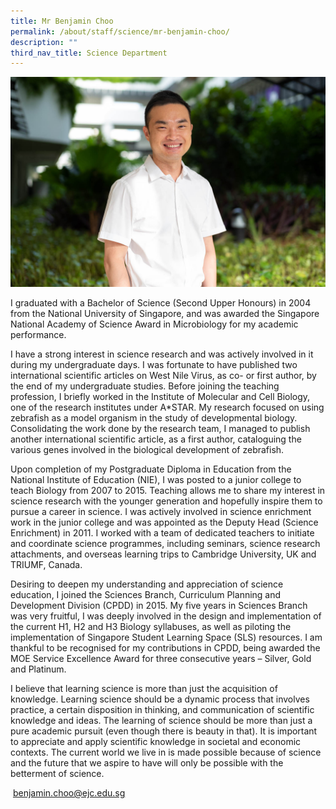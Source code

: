```yaml
---
title: Mr Benjamin Choo
permalink: /about/staff/science/mr-benjamin-choo/
description: ""
third_nav_title: Science Department
---
```



![](/images/Sci-Benjamin-Choo.jpg)

I graduated with a Bachelor of Science (Second Upper Honours) in 2004 from the National University of Singapore, and was awarded the Singapore National Academy of Science Award in Microbiology for my academic performance.

I have a strong interest in science research and was actively involved in it during my undergraduate days. I was fortunate to have published two international scientific articles on West Nile Virus, as co- or first author, by the end of my undergraduate studies. Before joining the teaching profession, I briefly worked in the Institute of Molecular and Cell Biology, one of the research institutes under A\*STAR. My research focused on using zebrafish as a model organism in the study of developmental biology. Consolidating the work done by the research team, I managed to publish another international scientific article, as a first author, cataloguing the various genes involved in the biological development of zebrafish.

Upon completion of my Postgraduate Diploma in Education from the National Institute of Education (NIE), I was posted to a junior college to teach Biology from 2007 to 2015. Teaching allows me to share my interest in science research with the younger generation and hopefully inspire them to pursue a career in science. I was actively involved in science enrichment work in the junior college and was appointed as the Deputy Head (Science Enrichment) in 2011. I worked with a team of dedicated teachers to initiate and coordinate science programmes, including seminars, science research attachments, and overseas learning trips to Cambridge University, UK and TRIUMF, Canada.

Desiring to deepen my understanding and appreciation of science education, I joined the Sciences Branch, Curriculum Planning and Development Division (CPDD) in 2015. My five years in Sciences Branch was very fruitful, I was deeply involved in the design and implementation of the current H1, H2 and H3 Biology syllabuses, as well as piloting the implementation of Singapore Student Learning Space (SLS) resources. I am thankful to be recognised for my contributions in CPDD, being awarded the MOE Service Excellence Award for three consecutive years – Silver, Gold and Platinum.

I believe that learning science is more than just the acquisition of knowledge. Learning science should be a dynamic process that involves practice, a certain disposition in thinking, and communication of scientific knowledge and ideas. The learning of science should be more than just a pure academic pursuit (even though there is beauty in that). It is important to appreciate and apply scientific knowledge in societal and economic contexts. The current world we live in is made possible because of science and the future that we aspire to have will only be possible with the betterment of science.

 [benjamin.choo@ejc.edu.sg](mailto:benjamin.choo@ejc.edu.sg)